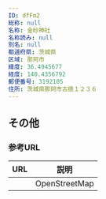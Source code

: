 ```yaml
---
ID: dfFm2
総称: null
名称: 金砂神社
名称読み: null
別名: null
都道府県: 茨城県
区域: 那珂市
緯度: 36.4945677
経度: 140.4356792
郵便番号: 3192105
住所: 茨城県那珂市古徳１２３６
---
```


## その他

### 参考URL

| URL | 説明          |
| --- | ------------- |
|     | OpenStreetMap |
